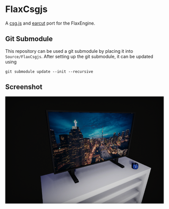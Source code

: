 # FlaxCsgjs
A [csg.js](https://github.com/evanw/csg.js/) and [earcut](https://github.com/mapbox/earcut) port for the FlaxEngine. 


## Git Submodule
This repository can be used a git submodule by placing it into `Source/FlaxCsgjs`. After setting up the git submodule, it can be updated using
```
git submodule update --init --recursive
```

## Screenshot
![Screenshot](screenshot.png)
